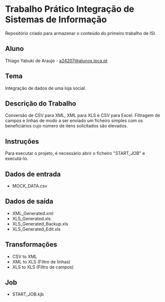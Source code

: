 # Trabalho Prático Integração de Sistemas de Informação
Repositório criado para armazenar o conteúdo do primeiro trabalho de ISI.

## Aluno
Thiago Yabuki de Araujo - a24207@alunos.ipca.pt

## Tema
Integração de dados de uma loja social.

## Descrição do Trabalho
Conversão de CSV para XML, XML para XLS e CSV para Excel. Filtragem de campos e linhas de modo a ser enviado um ficheiro simples com os beneficiários cujo número de itens solicitados são elevados.

## Instruções
Para executar o projeto, é necessário abrir o ficheiro "START_JOB" e executá-lo.

## Dados de entrada
- MOCK_DATA.csv

## Dados de saída
- XML_Generated.xml
- XLS_Generated.xls
- XLS_Generated_Backup.xls
- XLS_Generated_Edit.xls

## Transformações
- CSV to XML
- XML to XLS (Filtro de linhas)
- XLS to XLS (Filtro de campos)

## Job
- START_JOB.kjb
